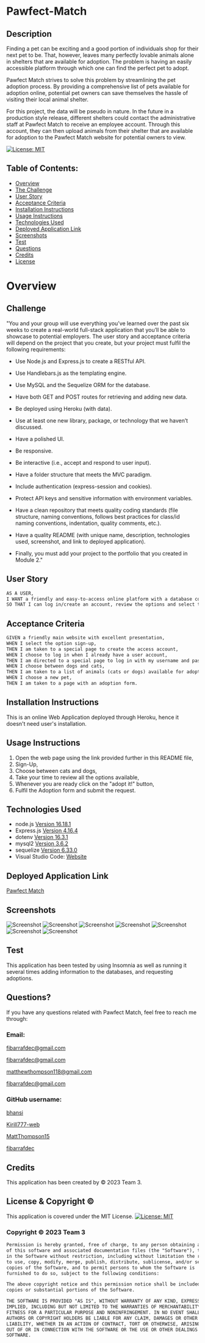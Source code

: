 # Pawfect-Match

## Description

Finding a pet can be exciting and a good portion of individuals shop for their next pet to be. That, however, leaves many perfectly lovable animals alone in shelters that are available for adoption. The problem is having an easily accessible platform through which one can find the perfect pet to adopt.

Pawfect Match strives to solve this problem by streamlining the pet adoption process. By providing a comprehensive list of pets available for adoption online, potential pet owners can save themselves the hassle of visiting their local animal shelter.

For this project, the data will be pseudo in nature. In the future in a production style release, different shelters could contact the administrative staff at Pawfect Match to receive an employee account. Through this account, they can then upload animals from their shelter that are available for adoption to the Pawfect Match website for potential owners to view.


[![License: MIT](https://img.shields.io/badge/License-MIT-yellow.svg)](https://opensource.org/licenses/MIT)

## Table of Contents:

- [Overview](#Overview)
- [The Challenge](#The-Challenge)
- [User Story](#User-Story)
- [Acceptance Criteria](#Acceptance-Criteria)
- [Installation Instructions](#Installation-Instructions)
- [Usage Instructions](#Usage-Instructions)
- [Technologies Used](#Technologies-Used)
- [Deployed Application Link](#Deployed-Application-Link)
- [Screenshots](#Screenshots)
- [Test](#Test)
- [Questions](#Questions)
- [Credits](#Credits)
- [License](#License)

# Overview

## Challenge
"You and your group will use everything you’ve learned over the past six weeks to create a real-world full-stack application that you’ll be able to showcase to potential employers. The user story and acceptance criteria will depend on the project that you create, but your project must fulfil the following requirements:

* Use Node.js and Express.js to create a RESTful API.

* Use Handlebars.js as the templating engine.

* Use MySQL and the Sequelize ORM for the database.

* Have both GET and POST routes for retrieving and adding new data.

* Be deployed using Heroku (with data).

* Use at least one new library, package, or technology that we haven’t discussed.

* Have a polished UI.

* Be responsive.

* Be interactive (i.e., accept and respond to user input).

* Have a folder structure that meets the MVC paradigm.

* Include authentication (express-session and cookies).

* Protect API keys and sensitive information with environment variables.

* Have a clean repository that meets quality coding standards (file structure, naming conventions, follows best practices for class/id naming conventions, indentation, quality comments, etc.).

* Have a quality README (with unique name, description, technologies used, screenshot, and link to deployed application).

* Finally, you must add your project to the portfolio that you created in Module 2."

## User Story

```md
AS A USER,
I WANT a friendly and easy-to-access online platform with a database containing possible options for animals (dogs and cats) for adoption.,
SO THAT I can log in/create an account, review the options and select the one that best meets my expectations, submitting the adoption request in a simple and uncomplicated way.
```

## Acceptance Criteria

```md
GIVEN a friendly main website with excellent presentation,
WHEN I select the option sign-up,
THEN I am taken to a special page to create the access account,
WHEN I choose to log in when I already have a user account,
THEN I am directed to a special page to log in with my username and password,
WHEN I choose between dogs and cats,
THEN I am taken to a list of animals (cats or dogs) available for adoption,
WHEN I choose a new pet,
THEN I am taken to a page with an adoption form.
```

## Installation Instructions
This is an online Web Application deployed through Heroku, hence it doesn't need user's installation.

## Usage Instructions
1. Open the web page using the link provided further in this README file, 
2. Sign-Up, 
3. Choose between cats and dogs, 
4. Take your time to review all the options available,
5. Whenever you are ready click on the "adopt it!" button,
6. Fulfil the Adoption form and submit the request.

## Technologies Used
- node.js [Version 16.18.1](https://nodejs.org/en/blog/release/v16.18.1/)
- Express.js [Version 4.16.4](https://expressjs.com/)
- dotenv [Version 16.3.1](https://www.npmjs.com/package/dotenv)
- mysql2 [Version 3.6.2](https://www.npmjs.com/package/mysql2)
- sequelize [Version 6.33.0](https://www.npmjs.com/package/sequelize)
- Visual Studio Code: [Website](https://code.visualstudio.com/)

## Deployed Application Link
[Pawfect Match](https://lit-caverns-39901-b1b0838a840a.herokuapp.com/)

## Screenshots
![Screenshot](./public/images/screenshots/1.png)
![Screenshot](./public/images/screenshots/2.png)
![Screenshot](./public/images/screenshots/3.png)
![Screenshot](./public/images/screenshots/4.png)
![Screenshot](./public/images/screenshots/5.png)
![Screenshot](./public/images/screenshots/6.png)
![Screenshot](./public/images/screenshots/7.png)

## Test
This application has been tested by using Insomnia as well as running it several times adding information to the databases, and requesting adoptions.

## Questions?
If you have any questions related with Pawfect Match, feel free to reach me through:

### Email:

[fibarrafdec@gmail.com](fibarrafdec@gmail.com)

[fibarrafdec@gmail.com](fibarrafdec@gmail.com)

[matthewthompson118@gmail.com](matthewthompson118@gmail.com)

[fibarrafdec@gmail.com](fibarrafdec@gmail.com)

### GitHub username:

[bhansi](https://github.com/bhansi)

[Kirill777-web](https://github.com/Kirill777-web)

[MattThompson15](https://github.com/MattThompson15)

[fibarrafdec](https://github.com/fibarrafdec)

## Credits
This application has been created by © 2023 Team 3.

## License & Copyright ©
This application is covered under the MIT License.
[![License: MIT](https://img.shields.io/badge/License-MIT-yellow.svg)](https://opensource.org/licenses/MIT)

### Copyright © 2023 Team 3
```md
Permission is hereby granted, free of charge, to any person obtaining a copy
of this software and associated documentation files (the "Software"), to deal
in the Software without restriction, including without limitation the rights
to use, copy, modify, merge, publish, distribute, sublicense, and/or sell
copies of the Software, and to permit persons to whom the Software is
furnished to do so, subject to the following conditions:

The above copyright notice and this permission notice shall be included in all
copies or substantial portions of the Software.

THE SOFTWARE IS PROVIDED "AS IS", WITHOUT WARRANTY OF ANY KIND, EXPRESS OR
IMPLIED, INCLUDING BUT NOT LIMITED TO THE WARRANTIES OF MERCHANTABILITY,
FITNESS FOR A PARTICULAR PURPOSE AND NONINFRINGEMENT. IN NO EVENT SHALL THE
AUTHORS OR COPYRIGHT HOLDERS BE LIABLE FOR ANY CLAIM, DAMAGES OR OTHER
LIABILITY, WHETHER IN AN ACTION OF CONTRACT, TORT OR OTHERWISE, ARISING FROM,
OUT OF OR IN CONNECTION WITH THE SOFTWARE OR THE USE OR OTHER DEALINGS IN THE
SOFTWARE.
```